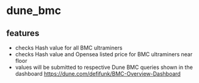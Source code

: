 # dune_bmc
## features
- checks Hash value for all BMC ultraminers
- checks Hash value and Opensea listed price for BMC ultraminers near floor
- values will be submitted to respective Dune BMC queries shown in the dashboard https://dune.com/defifunk/BMC-Overview-Dashboard